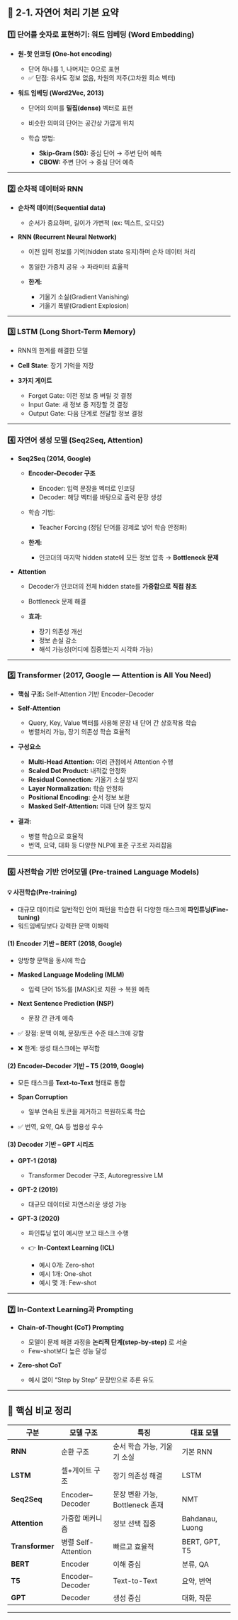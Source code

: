 ## 🧠 **2-1. 자연어 처리 기본 요약**

### 1️⃣ 단어를 숫자로 표현하기: **워드 임베딩 (Word Embedding)**

* **원-핫 인코딩 (One-hot encoding)**

  * 단어 하나를 1, 나머지는 0으로 표현
  * ✅ 단점: 유사도 정보 없음, 차원의 저주(고차원 희소 벡터)
* **워드 임베딩 (Word2Vec, 2013)**

  * 단어의 의미를 **밀집(dense)** 벡터로 표현
  * 비슷한 의미의 단어는 공간상 가깝게 위치
  * 학습 방법:

    * **Skip-Gram (SG):** 중심 단어 → 주변 단어 예측
    * **CBOW:** 주변 단어 → 중심 단어 예측

---

### 2️⃣ 순차적 데이터와 RNN

* **순차적 데이터(Sequential data)**

  * 순서가 중요하며, 길이가 가변적 (ex: 텍스트, 오디오)
* **RNN (Recurrent Neural Network)**

  * 이전 입력 정보를 기억(hidden state 유지)하며 순차 데이터 처리
  * 동일한 가중치 공유 → 파라미터 효율적
  * **한계:**

    * 기울기 소실(Gradient Vanishing)
    * 기울기 폭발(Gradient Explosion)

---

### 3️⃣ **LSTM (Long Short-Term Memory)**

* RNN의 한계를 해결한 모델
* **Cell State**: 장기 기억을 저장
* **3가지 게이트**

  * Forget Gate: 이전 정보 중 버릴 것 결정
  * Input Gate: 새 정보 중 저장할 것 결정
  * Output Gate: 다음 단계로 전달할 정보 결정

---

### 4️⃣ **자연어 생성 모델 (Seq2Seq, Attention)**

* **Seq2Seq (2014, Google)**

  * **Encoder–Decoder 구조**

    * Encoder: 입력 문장을 벡터로 인코딩
    * Decoder: 해당 벡터를 바탕으로 출력 문장 생성
  * 학습 기법:

    * Teacher Forcing (정답 단어를 강제로 넣어 학습 안정화)
  * **한계:**

    * 인코더의 마지막 hidden state에 모든 정보 압축 → **Bottleneck 문제**

* **Attention**

  * Decoder가 인코더의 전체 hidden state를 **가중합으로 직접 참조**
  * Bottleneck 문제 해결
  * **효과:**

    * 장기 의존성 개선
    * 정보 손실 감소
    * 해석 가능성(어디에 집중했는지 시각화 가능)

---

### 5️⃣ **Transformer (2017, Google — Attention is All You Need)**

* **핵심 구조:** Self-Attention 기반 Encoder–Decoder
* **Self-Attention**

  * Query, Key, Value 벡터를 사용해 문장 내 단어 간 상호작용 학습
  * 병렬처리 가능, 장기 의존성 학습 효율적
* **구성요소**

  * **Multi-Head Attention:** 여러 관점에서 Attention 수행
  * **Scaled Dot Product:** 내적값 안정화
  * **Residual Connection:** 기울기 소실 방지
  * **Layer Normalization:** 학습 안정화
  * **Positional Encoding:** 순서 정보 보완
  * **Masked Self-Attention:** 미래 단어 참조 방지
* **결과:**

  * 병렬 학습으로 효율적
  * 번역, 요약, 대화 등 다양한 NLP에 표준 구조로 자리잡음

---

### 6️⃣ **사전학습 기반 언어모델 (Pre-trained Language Models)**

#### 💡 사전학습(Pre-training)

* 대규모 데이터로 일반적인 언어 패턴을 학습한 뒤
  다양한 태스크에 **파인튜닝(Fine-tuning)**
* 워드임베딩보다 강력한 문맥 이해력

#### (1) **Encoder 기반 – BERT (2018, Google)**

* 양방향 문맥을 동시에 학습
* **Masked Language Modeling (MLM)**

  * 입력 단어 15%를 [MASK]로 치환 → 복원 예측
* **Next Sentence Prediction (NSP)**

  * 문장 간 관계 예측
* ✅ 장점: 문맥 이해, 문장/토큰 수준 태스크에 강함
* ❌ 한계: 생성 태스크에는 부적합

#### (2) **Encoder–Decoder 기반 – T5 (2019, Google)**

* 모든 태스크를 **Text-to-Text** 형태로 통합
* **Span Corruption**

  * 일부 연속된 토큰을 제거하고 복원하도록 학습
* ✅ 번역, 요약, QA 등 범용성 우수

#### (3) **Decoder 기반 – GPT 시리즈**

* **GPT-1 (2018)**

  * Transformer Decoder 구조, Autoregressive LM
* **GPT-2 (2019)**

  * 대규모 데이터로 자연스러운 생성 가능
* **GPT-3 (2020)**

  * 파인튜닝 없이 예시만 보고 태스크 수행
  * 👉 **In-Context Learning (ICL)**

    * 예시 0개: Zero-shot
    * 예시 1개: One-shot
    * 예시 몇 개: Few-shot

---

### 7️⃣ **In-Context Learning과 Prompting**

* **Chain-of-Thought (CoT) Prompting**

  * 모델이 문제 해결 과정을 **논리적 단계(step-by-step)** 로 서술
  * Few-shot보다 높은 성능 달성
* **Zero-shot CoT**

  * 예시 없이 “Step by Step” 문장만으로 추론 유도

---

## 🧩 **핵심 비교 정리**

| 구분              | 모델 구조             | 특징                      | 대표 모델           |
| --------------- | ----------------- | ----------------------- | --------------- |
| **RNN**         | 순환 구조             | 순서 학습 가능, 기울기 소실        | 기본 RNN          |
| **LSTM**        | 셀+게이트 구조          | 장기 의존성 해결               | LSTM            |
| **Seq2Seq**     | Encoder–Decoder   | 문장 변환 가능, Bottleneck 존재 | NMT             |
| **Attention**   | 가중합 메커니즘          | 정보 선택 집중                | Bahdanau, Luong |
| **Transformer** | 병렬 Self-Attention | 빠르고 효율적                 | BERT, GPT, T5   |
| **BERT**        | Encoder           | 이해 중심                   | 분류, QA          |
| **T5**          | Encoder–Decoder   | Text-to-Text            | 요약, 번역          |
| **GPT**         | Decoder           | 생성 중심                   | 대화, 작문          |

---
